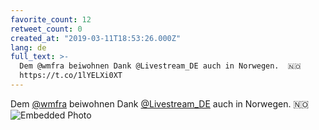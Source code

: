 ```yaml
---
favorite_count: 12
retweet_count: 0
created_at: "2019-03-11T18:53:26.000Z"
lang: de
full_text: >-
  Dem @wmfra beiwohnen Dank @Livestream_DE auch in Norwegen.  🇳🇴
  https://t.co/1lYELXi0XT
---
```


Dem [@wmfra](https://twitter.com/wmfra) beiwohnen Dank
[@Livestream_DE](https://twitter.com/Livestream_DE) auch in Norwegen. 🇳🇴
![Embedded Photo](https://twitter-media-coderbyheart.s3.eu-north-1.amazonaws.com/1105179944655773702-D1ZjS_PWsAABAIt.jpg)
